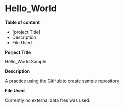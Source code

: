 # Hello_World

**Table of content**
- [project Title]
- Description
- File Used

**Porject Title**

Hello_World Sample

**Description**

A practice using the GitHub to create sample repository

**File Used**

Currently no external data files was used.


